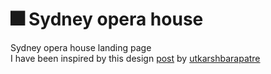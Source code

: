 # 🎆 Sydney opera house
Sydney opera house landing page  
I have been inspired by this design [post](https://www.instagram.com/p/CABe7q_F5Xz/) by [utkarshbarapatre](https://www.instagram.com/utkarshbarapatre/)
